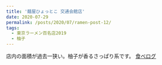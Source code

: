 ```yaml
---
title: '麺屋ひょっとこ 交通会館店'
date: 2020-07-29
permalink: /posts/2020/07/ramen-post-12/
tags:
  - 東京ラーメン百名店2019
  - 柚子
---
```


店内の面積が過去一狭い。柚子が香るさっぱり系です。
[食べログ](https://tabelog.com/tokyo/A1301/A130102/13046637/)